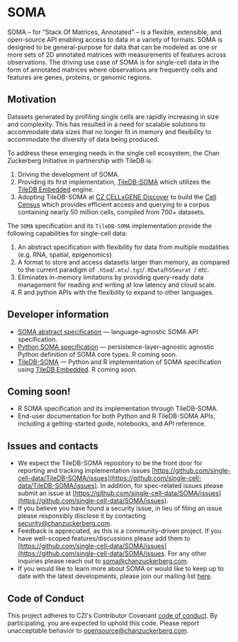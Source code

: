 # SOMA

SOMA – for “Stack Of Matrices, Annotated” – is a flexible, extensible, and open-source API enabling access to data in a variety of formats. SOMA is designed to be general-purpose for data that can be modeled as one or more sets of 2D annotated matrices with measurements of features across observations.
The driving use case of SOMA is for single-cell data in the form of annotated matrices where observations are frequently cells and features are genes, proteins, or genomic regions.



## Motivation

Datasets generated by profiling single cells are rapidly increasing in size and complexity. This has resulted in a need for scalable solutions to accommodate data sizes that no longer fit in memory and flexibility to accommodate the diversity of data being produced. 

To address these emerging needs in the single cell ecosystem, the Chan Zuckerberg Initiative in partnership with TileDB is:


1. Driving the development of SOMA.
2. Providing its first implementation, [TileDB-SOMA](https://github.com/single-cell-data/TileDB-SOMA) which utilizes the [TileDB Embedded](https://github.com/TileDB-Inc/TileDB) engine.
3. Adopting TileDB-SOMA at [CZ CELLxGENE Discover](https://cellxgene.cziscience.com/) to build the [Cell Census](https://github.com/chanzuckerberg/cell-census/) which provides efficient access and querying to a corpus containing nearly 50 million cells, compiled from 700+ datasets.

The `SOMA` specification and its `TileDB-SOMA` implementation provide the following capabilities for single-cell data:

1. An abstract specification with flexibility for data from multiple modalities (e.g. RNA, spatial, epigenomics)
1. A format to store and access datasets larger than memory, as compared to the current paradigm of `.h5ad`/`.mtx`/`.tgz`/`.RData`/`h5Seurat `/ etc.
1. Eliminates in-memory limitations by providing query-ready data management for reading and writing at low latency and cloud scale. 
1. R and python APIs with the flexibility to expand to other languages.


## Developer information

* [SOMA abstract specification](https://github.com/single-cell-data/SOMA/blob/main/abstract_specification.md) — language-agnostic SOMA API specification.
* [Python SOMA specification](https://github.com/single-cell-data/SOMA/tree/main/python-spec) — persistence-layer–agnostic agnostic Python definition of SOMA core types. R coming soon.
* [TileDB-SOMA](https://github.com/single-cell-data/TileDB-SOMA) — Python and R implementation of SOMA specification using [TileDB Embedded](https://github.com/TileDB-Inc/TileDB). R coming soon.

## Coming soon!

* R SOMA specification and its implementation through TileDB-SOMA.
* End-user documentation for both Python and R TileDB-SOMA APIs, including a getting-started guide, notebooks, and API reference.


 
## Issues and contacts

* We expect the TileDB-SOMA repository to be the front door for reporting and tracking implementation issues [https://github.com/single-cell-data/TileDB-SOMA/issues](https://github.com/single-cell-data/TileDB-SOMA/issues). In addition, for spec-related issues please submit an issue at [https://github.com/single-cell-data/SOMA/issues](https://github.com/single-cell-data/SOMA/issues). 
* If you believe you have found a security issue, in lieu of filing an issue please responsibly disclose it by contacting [security@chanzuckerberg.com](mailto:security@chanzuckerberg.com).
* Feedback is appreciated, as this is a community-driven project. If you have well-scoped features/discussions please add them to [https://github.com/single-cell-data/SOMA/issues](https://github.com/single-cell-data/SOMA/issues. For any other inquiries please reach out to [soma@chanzuckerberg.com](mailto:soma@chanzuckerberg.com).
* If you would like to learn more about SOMA or would like to keep up to date with the latest developments, please join our mailing list [here](https://bit.ly/soma-signup).


## Code of Conduct

This project adheres to CZI's Contributor Covenant [code of conduct](https://github.com/chanzuckerberg/.github/blob/master/CODE_OF_CONDUCT.md). By participating, you are expected to uphold this code. Please report unacceptable behavior to <opensource@chanzuckerberg.com>.

